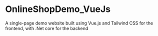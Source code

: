 # OnlineShopDemo_VueJs
A single-page demo website built using Vue.js and Tailwind CSS for the frontend, with .Net core for the backend
